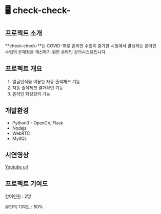 # 🖥 check-check-
## 프로젝트 소개
**check-check-**는 COVID-19로 온라인 수업이 증가한 시점에서 발생하는 온라인 수업의 문제점을 개선하기 위한 온라인 강의시스템입니다.
## 프로젝트 개요
1. 얼굴인식을 이용한 자동 출석체크 기능
2. 자동 출석체크 결과확인 기능
3. 온라인 화상강의 기능
## 개발환경
- Python3 - OpenCV, Flask
- Nodejs
- WebRTC
- MySQL

## 시연영상
[Youtube url](https://youtu.be/0cRU8s9MtRU)


## 프로젝트 기여도
참여인원 : 2명

본인의 기여도 : 50%
